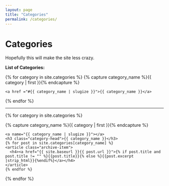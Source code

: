 ```yaml
---
layout: page
title: "Categories"
permalink: /categories/
---
```


# Categories

Hopefully this will make the site less crazy.

**List of Categories:**

<div class="tags">
{% for category in site.categories %}
    {% capture category_name %}{{ category | first }}{% endcapture %}
    
    <a href ="#{{ category_name | slugize }}">{{ category_name }}</a>
{% endfor %}

</div>

---

{% for category in site.categories %}
  <div class="archive-group">
    {% capture category_name %}{{ category | first }}{% endcapture %}
    <div id="#{{ category_name | slugize }}"></div>
    <p></p>

    <a name="{{ category_name | slugize }}"></a>
    <h3 class="category-head">{{ category_name }}</h3>
    {% for post in site.categories[category_name] %}
    <article class="archive-item">
      <h4><a href="{{ site.baseurl }}{{ post.url }}">{% if post.title and post.title != "" %}{{post.title}}{% else %}{{post.excerpt |strip_html}}{%endif%}</a></h4>
    </article>
    {% endfor %}
  </div>
{% endfor %}

